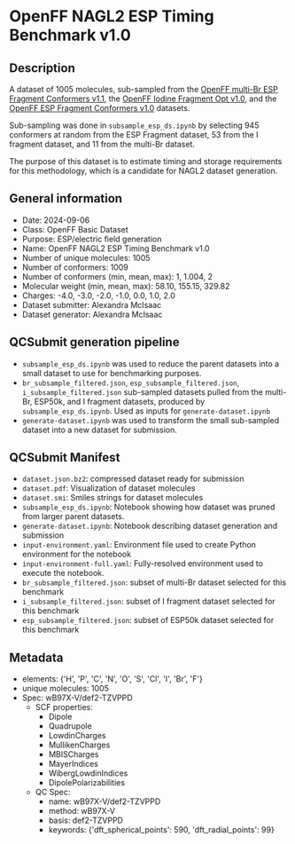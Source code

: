 # OpenFF NAGL2 ESP Timing Benchmark v1.0

## Description
A dataset of 1005 molecules, sub-sampled from the [OpenFF multi-Br ESP Fragment Conformers v1.1](https://github.com/openforcefield/qca-dataset-submission/tree/master/submissions/2023-11-30-OpenFF-multi-Br-ESP-Fragment-Conformers-v1.1-single-point), the [OpenFF Iodine Fragment Opt v1.0](https://github.com/openforcefield/qca-dataset-submission/tree/master/submissions/2024-09-10-OpenFF-Iodine-Fragment-Opt-v1.0), and the [OpenFF ESP Fragment Conformers v1.0](https://github.com/openforcefield/qca-dataset-submission/tree/master/submissions/2022-01-16-OpenFF-ESP-Fragment-Conformers-v1.0) datasets.

Sub-sampling was done in `subsample_esp_ds.ipynb` by selecting 945 conformers at random from the ESP Fragment dataset, 53 from the I fragment dataset, and 11 from the multi-Br dataset.

The purpose of this dataset is to estimate timing and storage requirements for this methodology, which is a candidate for NAGL2 dataset generation.

## General information
* Date: 2024-09-06
* Class: OpenFF Basic Dataset
* Purpose: ESP/electric field generation
* Name: OpenFF NAGL2 ESP Timing Benchmark v1.0
* Number of unique molecules: 1005
* Number of conformers: 1009
* Number of conformers (min, mean, max): 1, 1.004, 2
* Molecular weight (min, mean, max): 58.10, 155.15, 329.82
* Charges: -4.0, -3.0, -2.0, -1.0, 0.0, 1.0, 2.0
* Dataset submitter: Alexandra McIsaac
* Dataset generator: Alexandra McIsaac

## QCSubmit generation pipeline
* `subsample_esp_ds.ipynb` was used to reduce the parent datasets into a small dataset to use for benchmarking purposes.
* `br_subsample_filtered.json`, `esp_subsample_filtered.json`, `i_subsample_filtered.json` sub-sampled datasets pulled from the multi-Br, ESP50k, and I fragment datasets, produced by `subsample_esp_ds.ipynb`. Used as inputs for `generate-dataset.ipynb`
* `generate-dataset.ipynb` was used to transform the small sub-sampled dataset into a new dataset for submission.

## QCSubmit Manifest
* `dataset.json.bz2`: compressed dataset ready for submission
* `dataset.pdf`: Visualization of dataset molecules
* `dataset.smi`: Smiles strings for dataset molecules
* `subsample_esp_ds.ipynb`: Notebook showing how dataset was pruned from larger parent datasets.
* `generate-dataset.ipynb`: Notebook describing dataset generation and submission
* `input-environment.yaml`: Environment file used to create Python environment for the notebook
* `input-environment-full.yaml`: Fully-resolved environment used to execute the notebook.
* `br_subsample_filtered.json`: subset of multi-Br dataset selected for this benchmark
* `i_subsample_filtered.json`: subset of I fragment dataset selected for this benchmark
* `esp_subsample_filtered.json`: subset of ESP50k dataset selected for this benchmark

## Metadata
* elements: {'H', 'P', 'C', 'N', 'O', 'S', 'Cl', 'I', 'Br', 'F'}
* unique molecules: 1005
* Spec: wB97X-V/def2-TZVPPD
  * SCF properties:
    * Dipole
    * Quadrupole
    * LowdinCharges
    * MullikenCharges
    * MBISCharges
    * MayerIndices
    * WibergLowdinIndices
    * DipolePolarizabilities
   * QC Spec:
     * name: wB97X-V/def2-TZVPPD
     * method: wB97X-V
     * basis: def2-TZVPPD
     * keywords: {'dft_spherical_points': 590, 'dft_radial_points': 99}
